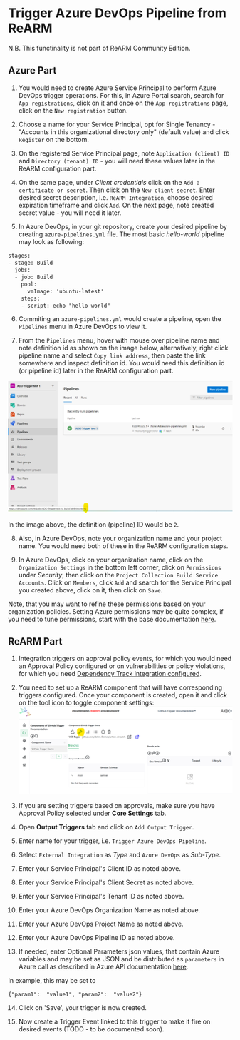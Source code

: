 # Trigger Azure DevOps Pipeline from ReARM

N.B. This functinality is not part of ReARM Community Edition.

## Azure Part
1. You would need to create Azure Service Principal to perform Azure DevOps trigger operations. For this, in Azure Portal search, search for `App registrations`, click on it and once on the `App registrations` page, click on the `New registration` button.

2. Choose a name for your Service Principal, opt for Single Tenancy - "Accounts in this organizational directory only" (default value) and click `Register` on the bottom.

3. On the registered Service Principal page, note `Application (client) ID` and `Directory (tenant) ID` - you will need these values later in the ReARM configuration part.

4. On the same page, under *Client credentials* click on the `Add a certificate or secret`. Then click on the `New client secret`. Enter desired secret description, i.e. `ReARM Integration`, choose desired expiration timeframe and click `Add`. On the next page, note created secret value - you will need it later.

5. In Azure DevOps, in your git repository, create your desired pipeline by creating `azure-pipelines.yml` file. The most basic *hello-world* pipeline may look as following:

```
stages:
- stage: Build
  jobs:
  - job: Build
    pool:
      vmImage: 'ubuntu-latest'
    steps:
    - script: echo "hello world"
```

6. Commiting an `azure-pipelines.yml` would create a pipeline, open the `Pipelines` menu in Azure DevOps to view it. 

7. From the `Pipelines` menu, hover with mouse over pipeline name and note definition id as shown on the image below, alternatively, right click pipeline name and select `Copy link address`, then paste the link somewhere and inspect definition id. You would need this definition id (or pipeline id) later in the ReARM configuration part.

![Find Definition (Pipeline) ID in Azure DevOps UI](images/ado-pipeline-definition-id.png)

In the image above, the definition (pipeline) ID would be `2`.

8. Also, in Azure DevOps, note your organization name and your project name. You would need both of these in the ReARM configuration steps.

9. In Azure DevOps, click on your organization name, click on the `Organization Settings` in the bottom left corner, click on `Permissions` under *Security*, then click on the `Project Collection Build Service Accounts`. Click on `Members`, click `Add` and search for the Service Principal you created above, click on it, then click on `Save`.

Note, that you may want to refine these permissions based on your organization policies. Setting Azure permissions may be quite complex, if you need to tune permissions, start with the base documentation [here](https://learn.microsoft.com/en-us/azure/devops/integrate/get-started/authentication/service-principal-managed-identity?view=azure-devops).


## ReARM Part

1. Integration triggers on approval policy events, for which you would need an Approval Policy configured or on vulnerabilities or policy violations, for which you need [Dependency Track integration configured](./dtrack).

2. You need to set up a ReARM component that will have corresponding triggers configured. Once your component is created, open it and click on the tool icon to toggle component settings:
![Toggle Component Settings in Reliza Hub UI](images/component-settings-icon.png)

3. If you are setting triggers based on approvals, make sure you have Approval Policy selected under **Core Settings** tab.

4. Open **Output Triggers** tab and click on `Add Output Trigger`.

5. Enter name for your trigger, i.e. `Trigger Azure DevOps Pipeline`.

6. Select `External Integration` as *Type* and `Azure DevOps` as *Sub-Type*.

7. Enter your Service Principal's Client ID as noted above.

8. Enter your Service Principal's Client Secret as noted above.

9. Enter your Service Principal's Tenant ID as noted above.

10. Enter your Azure DevOps Organization Name as noted above.

11. Enter your Azure DevOps Project Name as noted above.

12. Enter your Azure DevOps Pipeline ID as noted above.

13. If needed, enter Optional Parameters json values, that contain Azure variables and may be set as JSON and be distributed as `parameters` in Azure call as described in Azure API documentation [here](https://learn.microsoft.com/en-us/rest/api/azure/devops/build/builds/queue?view=azure-devops-rest-7.1).

In example, this may be set to

```
{"param1":  "value1", "param2":  "value2"}
```

14. Click on 'Save', your trigger is now created.

15. Now create a Trigger Event linked to this trigger to make it fire on desired events (TODO - to be documented soon).